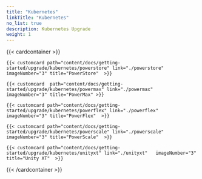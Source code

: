 ```yaml
---
title: "Kubernetes"
linkTitle: "Kubernetes"
no_list: true
description: Kubernetes Upgrade
weight: 1
---
```


{{< cardcontainer >}} 

    {{< customcard path="content/docs/getting-started/upgrade/kubernetes/powerstore" link="./powerstore"  imageNumber="3" title="PowerStore"  >}}

    {{< customcard  path="content/docs/getting-started/upgrade/kubernetes/powermax" link="./powermax"  imageNumber="3" title="PowerMax" >}} 

    {{< customcard path="content/docs/getting-started/upgrade/kubernetes/powerflex" link="./powerflex" imageNumber="3" title="PowerFlex"  >}} 

    {{< customcard path="content/docs/getting-started/upgrade/kubernetes/powerscale" link="./powerscale"  imageNumber="3" title="PowerScale"  >}}

    {{< customcard path="content/docs/getting-started/upgrade/kubernetes/unityxt" link="./unityxt"   imageNumber="3" title="Unity XT"  >}}

{{< /cardcontainer >}}
